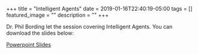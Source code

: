 +++
title =  "Intelligent Agents"
date = 2019-01-16T22:40:19-05:00
tags = []
featured_image = ""
description = ""
+++

Dr. Phil Bording let the session covering Intelligent Agents. You can download the slides below:

[Powerpoint Slides](https://github.com/HSV-AI/presentations/blob/master/2019/190116_m1002_Intelligent_Agents.pptx?raw=true)

<!--more-->
